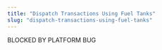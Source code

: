```yaml
---
title: "Dispatch Transactions Using Fuel Tanks"
slug: "dispatch-transactions-using-fuel-tanks"
---
```

BLOCKED BY PLATFORM BUG
